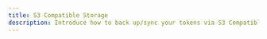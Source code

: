 ```yaml
---
title: S3 Compatible Storage
description: Introduce how to back up/sync your tokens via S3 Compatible Storage.
---
```

